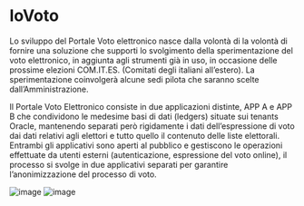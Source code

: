 # IoVoto
Lo sviluppo del Portale Voto elettronico nasce dalla volontà di la volontà di fornire una soluzione che supporti lo svolgimento della sperimentazione del voto elettronico, in aggiunta agli strumenti già in uso, in occasione delle prossime elezioni COM.IT.ES. (Comitati degli italiani all’estero). La sperimentazione coinvolgerà alcune sedi pilota che saranno scelte dall’Amministrazione.

Il Portale Voto Elettronico consiste in due applicazioni distinte, APP A e APP B che condividono le medesime basi di dati (ledgers) situate sui tenants Oracle, mantenendo separati però rigidamente i dati dell’espressione di voto dai dati relativi agli elettori e tutto quello il contenuto delle liste elettorali.
Entrambi gli applicativi sono aperti al pubblico e gestiscono le operazioni effettuate da utenti esterni (autenticazione, espressione del voto online), il processo si svolge in due applicativi separati per garantire l’anonimizzazione del processo di voto.
 
![image](https://user-images.githubusercontent.com/92863367/138122447-a875779d-ea6d-465d-a21d-c97e85ccdd40.png)
![image](https://user-images.githubusercontent.com/92863367/138122606-ebb1678c-8056-4408-9dcc-9ae8eb65711c.png)
